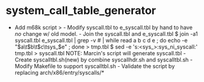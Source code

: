# system_call_table_generator

- Add m68k script
      > - Modify syscall.tbl to e_syscall.tbl by hand to have *no* change
        w/ old model.
      - Join the syscall.tbl and e_syscall.tbl
        $ join -a1 syscall.tbl e_syscall.tbl  | grep -v \# | while read a b c d e ; do echo -e "$a\t$b\t$c\tsys_$e" ; done > tmp.tbl
        $ sed -e 's:\<sys_\>:sys_ni_syscall:' tmp.tbl > syscall.tbl
NOTE: Marcin's script will generate syscall.tbl
      - Create syscalltbl.sh(new) by combine syscallhdr.sh and syscalltbl.sh
      - Modify Makefile to support syscalltbl.sh
      - Validate the script by replacing arch/x86/entry/syscalls/*